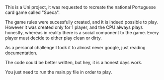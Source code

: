 This is a Uni project, it was requested to recreate the national Portuguese card game called "Sueca".

The game rules were sucessfully created, and it is indeed possible to play. However it was created only for 1 player, and the CPU always plays honestly, whereas in reality there is a social component to the game.
Every player must decide to either play clean or dirty.

As a personal challenge I took it to almost never google, just reading documentation.

The code could be better written, but hey, it is a honest days work.

You just need to run the main.py file in order to play.
